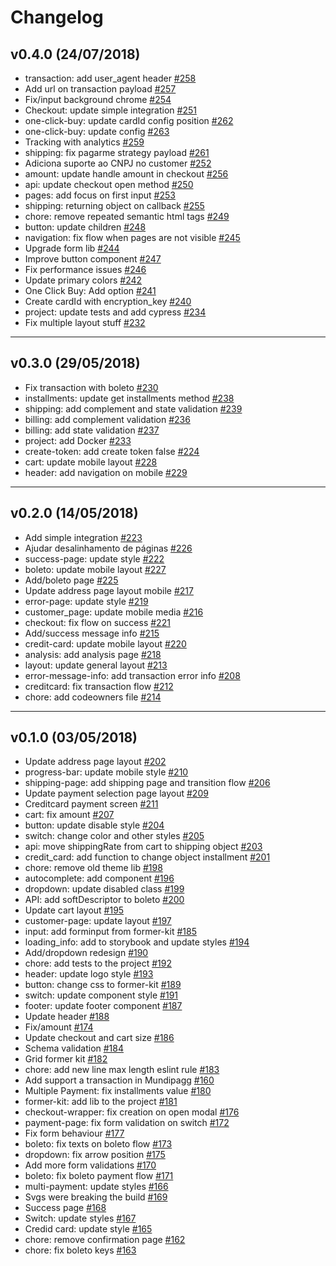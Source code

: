 # Changelog

## v0.4.0 (24/07/2018)
-  transaction: add user_agent header [#258](https://github.com/pagarme/artis/pull/258)
-  Add url on transaction payload [#257](https://github.com/pagarme/artis/pull/257)
-  Fix/input background chrome [#254](https://github.com/pagarme/artis/pull/254)
-  Checkout: update simple integration [#251](https://github.com/pagarme/artis/pull/251)
-  one-click-buy: update cardId config position [#262](https://github.com/pagarme/artis/pull/262)
-  one-click-buy: update config [#263](https://github.com/pagarme/artis/pull/263)
-  Tracking with analytics [#259](https://github.com/pagarme/artis/pull/259)
-  shipping: fix pagarme strategy payload [#261](https://github.com/pagarme/artis/pull/261)
-  Adiciona suporte ao CNPJ no customer [#252](https://github.com/pagarme/artis/pull/252)
-  amount: update handle amount in checkout [#256](https://github.com/pagarme/artis/pull/256)
-  api: update checkout open method [#250](https://github.com/pagarme/artis/pull/250)
-  pages: add focus on first input [#253](https://github.com/pagarme/artis/pull/253)
-  shipping: returning object on callback [#255](https://github.com/pagarme/artis/pull/255)
-  chore: remove repeated semantic html tags [#249](https://github.com/pagarme/artis/pull/249)
-  button: update children [#248](https://github.com/pagarme/artis/pull/248)
-  navigation: fix flow when pages are not visible [#245](https://github.com/pagarme/artis/pull/245)
-  Upgrade form lib [#244](https://github.com/pagarme/artis/pull/244)
-  Improve button component [#247](https://github.com/pagarme/artis/pull/247)
-  Fix performance issues [#246](https://github.com/pagarme/artis/pull/246)
-  Update primary colors [#242](https://github.com/pagarme/artis/pull/242)
-  One Click Buy: Add option [#241](https://github.com/pagarme/artis/pull/241)
-  Create cardId with encryption_key [#240](https://github.com/pagarme/artis/pull/240)
-  project: update tests and add cypress [#234](https://github.com/pagarme/artis/pull/234)
-  Fix multiple layout stuff [#232](https://github.com/pagarme/artis/pull/232)

---

## v0.3.0 (29/05/2018)
-  Fix transaction with boleto [#230](https://github.com/pagarme/artis/pull/230)
-  installments: update get installments method [#238](https://github.com/pagarme/artis/pull/238)
-  shipping: add complement and state validation [#239](https://github.com/pagarme/artis/pull/239)
-  billing: add complement validation [#236](https://github.com/pagarme/artis/pull/236)
-  billing: add state validation [#237](https://github.com/pagarme/artis/pull/237)
-  project: add Docker [#233](https://github.com/pagarme/artis/pull/233)
-  create-token: add create token false [#224](https://github.com/pagarme/artis/pull/224)
-  cart: update mobile layout [#228](https://github.com/pagarme/artis/pull/228)
-  header: add navigation on mobile [#229](https://github.com/pagarme/artis/pull/229)

---

## v0.2.0 (14/05/2018)
-  Add simple integration [#223](https://github.com/pagarme/artis/pull/223)
-  Ajudar desalinhamento de páginas [#226](https://github.com/pagarme/artis/pull/226)
-  success-page: update style [#222](https://github.com/pagarme/artis/pull/222)
-  boleto: update mobile layout [#227](https://github.com/pagarme/artis/pull/227)
-  Add/boleto page [#225](https://github.com/pagarme/artis/pull/225)
-  Update address page layout mobile [#217](https://github.com/pagarme/artis/pull/217)
-  error-page: update style [#219](https://github.com/pagarme/artis/pull/219)
-  customer_page: update mobile media [#216](https://github.com/pagarme/artis/pull/216)
-  checkout: fix flow on success [#221](https://github.com/pagarme/artis/pull/221)
-  Add/success message info [#215](https://github.com/pagarme/artis/pull/215)
-  credit-card: update mobile layout [#220](https://github.com/pagarme/artis/pull/220)
-  analysis: add analysis page [#218](https://github.com/pagarme/artis/pull/218)
-  layout: update general layout [#213](https://github.com/pagarme/artis/pull/213)
-  error-message-info: add transaction error info [#208](https://github.com/pagarme/artis/pull/208)
-  creditcard: fix transaction flow [#212](https://github.com/pagarme/artis/pull/212)
-  chore: add codeowners file [#214](https://github.com/pagarme/artis/pull/214)

---

## v0.1.0 (03/05/2018)
-  Update address page layout [#202](https://github.com/pagarme/artis/pull/202)
-  progress-bar: update mobile style [#210](https://github.com/pagarme/artis/pull/210)
-  shipping-page: add shipping page and transition flow [#206](https://github.com/pagarme/artis/pull/206)
-  Update payment selection page layout [#209](https://github.com/pagarme/artis/pull/209)
-  Creditcard payment screen [#211](https://github.com/pagarme/artis/pull/211)
-  cart: fix amount [#207](https://github.com/pagarme/artis/pull/207)
-  button: update disable style [#204](https://github.com/pagarme/artis/pull/204)
-  switch: change color and other styles [#205](https://github.com/pagarme/artis/pull/205)
-  api: move shippingRate from cart to shipping object [#203](https://github.com/pagarme/artis/pull/203)
-  credit_card: add function to change object installment [#201](https://github.com/pagarme/artis/pull/201)
-  chore: remove old theme lib [#198](https://github.com/pagarme/artis/pull/198)
-  autocomplete: add component [#196](https://github.com/pagarme/artis/pull/196)
-  dropdown: update disabled class [#199](https://github.com/pagarme/artis/pull/199)
-  API: add softDescriptor to boleto [#200](https://github.com/pagarme/artis/pull/200)
-  Update cart layout [#195](https://github.com/pagarme/artis/pull/195)
-  customer-page: update layout [#197](https://github.com/pagarme/artis/pull/197)
-  input: add forminput from former-kit [#185](https://github.com/pagarme/artis/pull/185)
-  loading_info: add to storybook and update styles [#194](https://github.com/pagarme/artis/pull/194)
-  Add/dropdown redesign [#190](https://github.com/pagarme/artis/pull/190)
-  chore: add tests to the project [#192](https://github.com/pagarme/artis/pull/192)
-  header: update logo style [#193](https://github.com/pagarme/artis/pull/193)
-  button: change css to former-kit [#189](https://github.com/pagarme/artis/pull/189)
-  switch: update component style [#191](https://github.com/pagarme/artis/pull/191)
-  footer: update footer component [#187](https://github.com/pagarme/artis/pull/187)
-  Update header [#188](https://github.com/pagarme/artis/pull/188)
-  Fix/amount [#174](https://github.com/pagarme/artis/pull/174)
-  Update checkout and cart size [#186](https://github.com/pagarme/artis/pull/186)
-  Schema validation [#184](https://github.com/pagarme/artis/pull/184)
-  Grid former kit [#182](https://github.com/pagarme/artis/pull/182)
-  chore: add new line max length eslint rule [#183](https://github.com/pagarme/artis/pull/183)
-  Add support a transaction in Mundipagg [#160](https://github.com/pagarme/artis/pull/160)
-  Multiple Payment: fix installments value [#180](https://github.com/pagarme/artis/pull/180)
-  former-kit: add lib to the project [#181](https://github.com/pagarme/artis/pull/181)
-  checkout-wrapper: fix creation on open modal [#176](https://github.com/pagarme/artis/pull/176)
-  payment-page: fix form validation on switch [#172](https://github.com/pagarme/artis/pull/172)
-  Fix form behaviour [#177](https://github.com/pagarme/artis/pull/177)
-  boleto: fix texts on boleto flow [#173](https://github.com/pagarme/artis/pull/173)
-  dropdown: fix arrow position [#175](https://github.com/pagarme/artis/pull/175)
-  Add more form validations [#170](https://github.com/pagarme/artis/pull/170)
-  boleto: fix boleto payment flow [#171](https://github.com/pagarme/artis/pull/171)
-  multi-payment: update styles [#166](https://github.com/pagarme/artis/pull/166)
-  Svgs were breaking the build [#169](https://github.com/pagarme/artis/pull/169)
-  Success page [#168](https://github.com/pagarme/artis/pull/168)
-  Switch: update styles [#167](https://github.com/pagarme/artis/pull/167)
-  Credid card: update style [#165](https://github.com/pagarme/artis/pull/165)
-  chore: remove confirmation page [#162](https://github.com/pagarme/artis/pull/162)
-  chore: fix boleto keys [#163](https://github.com/pagarme/artis/pull/163)
